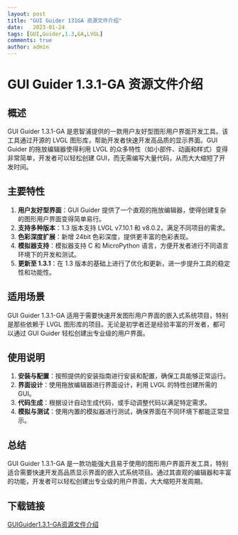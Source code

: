 ```yaml
---
layout: post
title: "GUI Guider 131GA 资源文件介绍"
date:   2023-01-24
tags: [GUI,Guider,1.3,GA,LVGL]
comments: true
author: admin
---
```

# GUI Guider 1.3.1-GA 资源文件介绍

## 概述
GUI Guider 1.3.1-GA 是恩智浦提供的一款用户友好型图形用户界面开发工具。该工具通过开源的 LVGL 图形库，帮助开发者快速开发高品质的显示界面。GUI Guider 的拖放编辑器使得利用 LVGL 的众多特性（如小部件、动画和样式）变得非常简单，开发者可以轻松创建 GUI，而无需编写大量代码，从而大大缩短了开发时间。

## 主要特性
1. **用户友好型界面**：GUI Guider 提供了一个直观的拖放编辑器，使得创建复杂的图形用户界面变得简单易行。
2. **支持多种版本**：1.3 版本支持 LVGL v7.10.1 和 v8.0.2，满足不同项目的需求。
3. **色彩深度扩展**：新增 24bit 色彩深度，提供更丰富的色彩表现。
4. **模拟器支持**：模拟器支持 C 和 MicroPython 语言，方便开发者进行不同语言环境下的开发和测试。
5. **更新至 1.3.1**：在 1.3 版本的基础上进行了优化和更新，进一步提升工具的稳定性和功能性。

## 适用场景
GUI Guider 1.3.1-GA 适用于需要快速开发图形用户界面的嵌入式系统项目，特别是那些依赖于 LVGL 图形库的项目。无论是初学者还是经验丰富的开发者，都可以通过 GUI Guider 轻松创建出专业级的用户界面。

## 使用说明
1. **安装与配置**：按照提供的安装指南进行安装和配置，确保工具能够正常运行。
2. **界面设计**：使用拖放编辑器进行界面设计，利用 LVGL 的特性创建所需的 GUI。
3. **代码生成**：根据设计自动生成代码，或手动调整代码以满足特定需求。
4. **模拟与测试**：使用内置的模拟器进行测试，确保界面在不同环境下都能正常显示。

## 总结
GUI Guider 1.3.1-GA 是一款功能强大且易于使用的图形用户界面开发工具，特别适合需要快速开发高品质显示界面的嵌入式系统项目。通过其直观的编辑器和丰富的功能，开发者可以轻松创建出专业级的用户界面，大大缩短开发周期。

## 下载链接

[GUIGuider1.3.1-GA资源文件介绍](https://pan.quark.cn/s/02c6c66e708a)